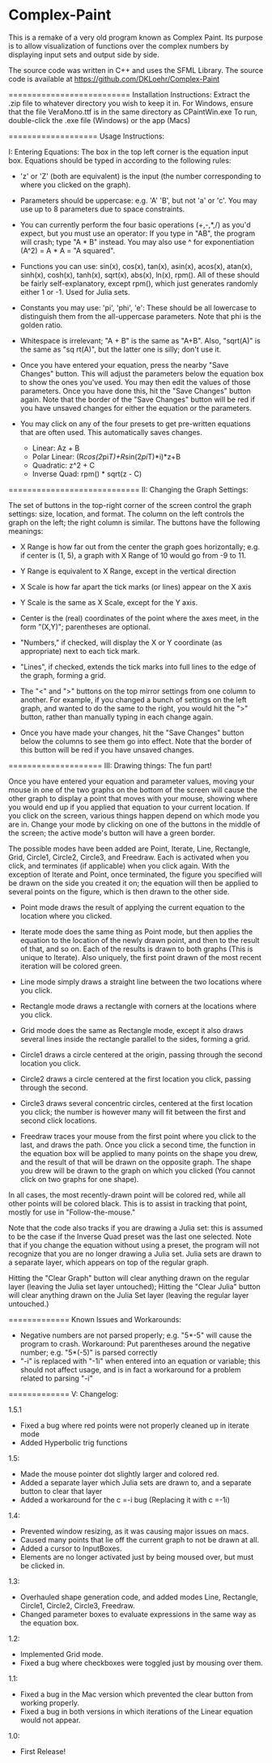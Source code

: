 Complex-Paint
=============

This is a remake of a very old program known as Complex Paint. Its purpose is to allow visualization of functions over the complex numbers by displaying input sets and output side by side.

The source code was written in C++ and uses the SFML Library. The source code is available at https://github.com/DKLoehr/Complex-Paint

==========================
Installation Instructions:
Extract the .zip file to whatever directory you wish to keep it in. 
For Windows, ensure that the file VeraMono.ttf is in the same directory as CPaintWin.exe
To run, double-click the .exe file (Windows) or the app (Macs)

===================
Usage Instructions:


I: Entering Equations: The box in the top left corner is the equation input box. Equations should be typed in according to the following rules: 

* 'z' or 'Z' (both are equivalent) is the input (the number corresponding to where you clicked on the graph).

* Parameters should be uppercase: e.g. 'A' 'B', but not 'a' or 'c'. You may use up to 8 parameters due to space constraints.

* You can currently perform the four basic operations (+,-,*,/) as you'd expect, but you must use an operator: If you type in "AB", the program will crash; type "A * B" instead. You may also use ^ for exponentiation (A^2) = A * A = "A squared".

* Functions you can use: sin(x), cos(x), tan(x), asin(x), acos(x), atan(x), sinh(x), cosh(x), tanh(x), sqrt(x), abs(x), ln(x), rpm(). All of these should be fairly self-explanatory, except rpm(), which just generates randomly either 1 or -1. Used for Julia sets.

* Constants you may use: 'pi', 'phi', 'e': These should be all lowercase to distinguish them from the all-uppercase parameters. Note that phi is the golden ratio.

* Whitespace is irrelevant; "A + B" is the same as "A+B". Also, "sqrt(A)" is the same as "sq rt(A)", but the latter one is silly; don't use it.

* Once you have entered your equation, press the nearby "Save Changes" button. This will adjust the parameters below the equation box to show the ones you've used. You may then edit the values of those parameters. Once you have done this, hit the "Save Changes" button again. Note that the border of the "Save Changes" button will be red if you have unsaved changes for either the equation or the parameters.

* You may click on any of the four presets to get pre-written equations that are often used. This automatically saves changes.
	* Linear: 	Az + B
	* Polar Linear: (R*cos(2*pi*T)+R*sin(2*pi*T)*i)*z+B
	* Quadratic: 	z^2 + C
	* Inverse Quad: rpm() * sqrt(z - C)

============================
II: Changing the Graph Settings: 

The set of buttons in the top-right corner of the screen control the graph settings: size, location, and format. The column on the left controls the graph on the left; the right column is similar. The buttons have the following meanings:
* X Range is how far out from the center the graph goes horizontally; e.g. if center is (1, 5), a graph with X Range of 10 would go from -9 to 11.

* Y Range is equivalent to X Range, except in the vertical direction

* X Scale is how far apart the tick marks (or lines) appear on the X axis

* Y Scale is the same as X Scale, except for the Y axis.

* Center is the (real) coordinates of the point where the axes meet, in the form "(X,Y)"; parentheses are optional.

* "Numbers," if checked, will display the X or Y coordinate (as appropriate) next to each tick mark.

* "Lines", if checked, extends the tick marks into full lines to the edge of the graph, forming a grid.

* The "<" and ">" buttons on the top mirror settings from one column to another. For example, if you changed a bunch of settings on the left graph, and wanted to do the same to the right, you would hit the ">" button, rather than manually typing in each change again.

* Once you have made your changes, hit the "Save Changes" button below the columns to see them go into effect. Note that the border of this button will be red if you have unsaved changes.

====================
III: Drawing things: The fun part!

Once you have entered your equation and parameter values, moving your mouse in one of the two graphs on the bottom of the screen will cause the other graph to display a point that moves with your mouse, showing where you would end up if you applied that equation to your current location. 
If you click on the screen, various things happen depend on which mode you are in. Change your mode by clicking on one of the buttons in the middle of the screen; the active mode's button will have a green border.

The possible modes have been added are Point, Iterate, Line, Rectangle, Grid, Circle1, Circle2, Circle3, and Freedraw. Each is activated when you click, and terminates (if applicable) when you click again. With the exception of Iterate and Point, once terminated, the figure you specified will be drawn on the side you created it on; the equation will then be applied to several points on the figure, which is then drawn to the other side.

* Point mode draws the result of applying the current equation to the location where you clicked.

* Iterate mode does the same thing as Point mode, but then applies the equation to the location of the newly drawn point, and then to the result of that, and so on. Each of the results is drawn to both graphs (This is unique to Iterate). Also uniquely, the first point drawn of the most recent iteration will be colored green.

* Line mode simply draws a straight line between the two locations where you click.

* Rectangle mode draws a rectangle with corners at the locations where you click.

* Grid mode does the same as Rectangle mode, except it also draws several lines inside the rectangle parallel to the sides, forming a grid.

* Circle1 draws a circle centered at the origin, passing through the second location you click.

* Circle2 draws a circle centered at the first location you click, passing through the second.

* Circle3 draws several concentric circles, centered at the first location you click; the number is however many will fit between the first and second click locations.

* Freedraw traces your mouse from the first point where you click to the last, and draws the path. Once you click a second time, the function in the equation box will be applied to many points on the shape you drew, and the result of that will be drawn on the opposite graph. The shape you drew will be drawn to the graph on which you clicked (You cannot click on two graphs for one shape).

In all cases, the most recently-drawn point will be colored red, while all other points will be colored black. This is to assist in tracking that point, mostly for use in "Follow-the-mouse."

Note that the code also tracks if you are drawing a Julia set: this is assumed to be the case if the Inverse Quad preset was the last one selected. Note that if you change the equation without using a preset, the program will not recognize that you are no longer drawing a Julia set. Julia sets are drawn to a separate layer, which appears on top of the regular graph.

Hitting the "Clear Graph" button will clear anything drawn on the regular layer (leaving the Julia set layer untouched); Hitting the "Clear Julia" button will clear anything drawn on the Julia Set layer (leaving the regular layer untouched.)

=============
Known Issues and Workarounds:

* Negative numbers are not parsed properly; e.g. "5*-5" will cause the program to crash. Workaround: Put parentheses around the negative number; e.g. "5*(-5)" is parsed correctly
* "-i" is replaced with "-1i" when entered into an equation or variable; this should not affect usage, and is in fact a workaround for a problem related to parsing "-i"

=============
V: Changelog:

1.5.1
* Fixed a bug where red points were not properly cleaned up in iterate mode
* Added Hyperbolic trig functions

1.5:
* Made the mouse pointer dot slightly larger and colored red.
* Added a separate layer which Julia sets are drawn to, and a separate button to clear that layer
* Added a workaround for the c =-i bug (Replacing it with c =-1i)

1.4:
* Prevented window resizing, as it was causing major issues on macs.
* Caused many points that lie off the current graph to not be drawn at all.
* Added a cursor to InputBoxes.
* Elements are no longer activated just by being moused over, but must be clicked in.

1.3: 
* Overhauled shape generation code, and added modes Line, Rectangle, Circle1, Circle2, Circle3, Freedraw.
* Changed parameter boxes to evaluate expressions in the same way as the equation box.

1.2:
* Implemented Grid mode.
* Fixed a bug where checkboxes were toggled just by mousing over them.

1.1:
* Fixed a bug in the Mac version which prevented the clear button from working properly.
* Fixed a bug in both versions in which iterations of the Linear equation would not appear.

1.0:
* First Release!